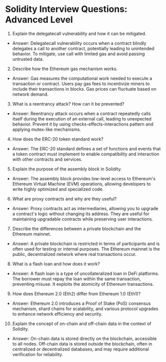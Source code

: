# Solidity Interview Questions: Advanced Level

1. Explain the delegatecall vulnerability and how it can be mitigated.
* Answer: Delegatecall vulnerability occurs when a contract blindly delegates a call to another contract, potentially leading to unintended behavior. To mitigate, use call with limited gas and avoid passing untrusted data.

2. Describe how the Ethereum gas mechanism works.
* Answer: Gas measures the computational work needed to execute a transaction or contract. Users pay gas fees to incentivize miners to include their transactions in blocks. Gas prices can fluctuate based on network demand.

3. What is a reentrancy attack? How can it be prevented?
* Answer: Reentrancy attack occurs when a contract repeatedly calls itself during the execution of an external call, leading to unexpected behavior. Prevent it by using checks-effects-interactions pattern and applying mutex-like mechanisms.

4. How does the ERC-20 token standard work?
* Answer: The ERC-20 standard defines a set of functions and events that a token contract must implement to enable compatibility and interaction with other contracts and services.

5. Explain the purpose of the assembly block in Solidity.
* Answer: The assembly block provides low-level access to Ethereum's Ethereum Virtual Machine (EVM) operations, allowing developers to write highly optimized and specialized code.

6. What are proxy contracts and why are they useful?
* Answer: Proxy contracts act as intermediaries, allowing you to upgrade a contract's logic without changing its address. They are useful for maintaining upgradable contracts while preserving user interactions.

7. Describe the differences between a private blockchain and the Ethereum mainnet.
* Answer: A private blockchain is restricted in terms of participants and is often used for testing or internal purposes. The Ethereum mainnet is the public, decentralized network where real transactions occur.

8. What is a flash loan and how does it work?
* Answer: A flash loan is a type of uncollateralized loan in DeFi platforms. The borrower must repay the loan within the same transaction, preventing misuse. It exploits the atomicity of Ethereum transactions.

9. How does Ethereum 2.0 (Eth2) differ from Ethereum 1.0 (Eth1)?
* Answer: Ethereum 2.0 introduces a Proof of Stake (PoS) consensus mechanism, shard chains for scalability, and various protocol upgrades to enhance network efficiency and security.

10. Explain the concept of on-chain and off-chain data in the context of Solidity.
* Answer: On-chain data is stored directly on the blockchain, accessible to all nodes. Off-chain data is stored outside the blockchain, often in centralized or decentralized databases, and may require additional verification for reliability.